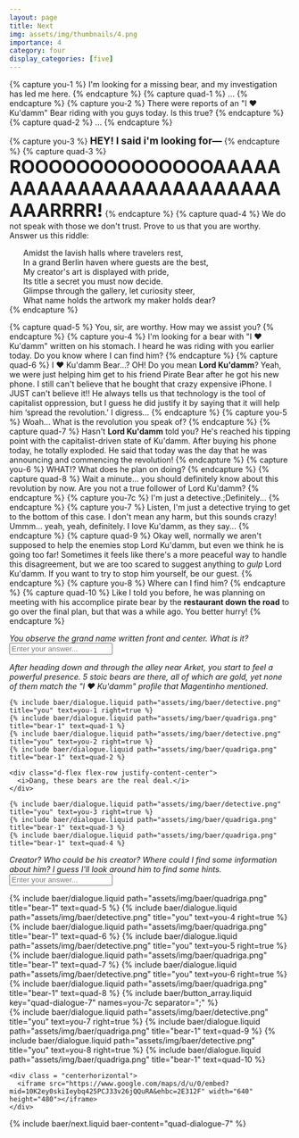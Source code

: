 ```yaml
---
layout: page
title: Next
img: assets/img/thumbnails/4.png
importance: 4
category: four
display_categories: [five]
---
```


{% capture you-1 %}
  I'm looking for a missing bear, and my investigation has led me here.
{% endcapture %}
{% capture quad-1 %}
  ...
{% endcapture %}
{% capture you-2 %}
  There were reports of an "I &#x2764;&#xfe0f; Ku'damm" Bear riding with you guys today. Is this true?
{% endcapture %}
{% capture quad-2 %}
  ...
{% endcapture %}

{% capture you-3 %}
  <b style="font-size: 1.1rem">HEY! I said i'm looking for—</b>
{% endcapture %}
{% capture quad-3 %}
  <b style="font-size: 2rem">ROOOOOOOOOOOOOOAAAAAAAAAAAAAAAAAAAAAAAAAAAARRRR!</b>
{% endcapture %}
{% capture quad-4 %}
  We do not speak with those we don't trust. Prove to us that you are worthy. Answer us this riddle:
  <div style="margin-left: 25px">
  Amidst the lavish halls where travelers rest,<br>
  In a grand Berlin haven where guests are the best,<br>
  My creator's art is displayed with pride,<br>
  Its title a secret you must now decide.<br>
  Glimpse through the gallery, let curiosity steer,<br>
  What name holds the artwork my maker holds dear?
  </div>
{% endcapture %}

{% capture quad-5 %}
  You, sir, are worthy. How may we assist you?
{% endcapture %}
{% capture you-4 %}
  I'm looking for a bear with "I &#x2764;&#xfe0f; Ku'damm" written on his stomach. I heard he was riding with you earlier today. Do you know where I can find him?
{% endcapture %}
{% capture quad-6 %}
  I &#x2764;&#xfe0f; Ku'damm Bear…? OH! Do you mean <b>Lord Ku'damm</b>? Yeah, we were just helping him get to his friend Pirate Bear after he got his new phone. I still can't believe that he bought that crazy expensive iPhone. I JUST can't believe it!! He always tells us that technology is the tool of capitalist oppression, but I guess he did justify it by saying that it will help him ‘spread the revolution.' I digress...
{% endcapture %}
{% capture you-5 %}
  Woah… What is the revolution you speak of?
{% endcapture %}
{% capture quad-7 %}
  Hasn't <b>Lord Ku'damm</b> told you? He's reached his tipping point with the capitalist-driven state of Ku'damm. After buying his phone today, he totally exploded. He said that today was the day that he was announcing and commencing the revolution!
{% endcapture %}
{% capture you-6 %}
  WHAT!? What does he plan on doing?
{% endcapture %}
{% capture quad-8 %}
  Wait a minute… you should definitely know about this revolution by now. Are you not a true follower of Lord Ku'damm?
{% endcapture %}
{% capture you-7c %}
  I'm just a detective.;Definitely...
{% endcapture %}
{% capture you-7 %}
  <span baer-content="quad-dialogue-7" baer-option="0">Listen, I'm just a detective trying to get to the bottom of this case. I don't mean any harm, but this sounds crazy! </span>
<span baer-content="quad-dialogue-7" baer-option="1">Ummm... yeah, yeah, definitely. I love Ku'damm, as they say...</span>
{% endcapture %}
{% capture quad-9 %}
  Okay well, normally we aren't supposed to help the enemies stop Lord Ku'damm, but even we think he is going too far! Sometimes it feels like there's a more peaceful way to handle this disagreement, but we are too scared to suggest anything to *gulp* Lord Ku'damm. If you want to try to stop him yourself, be our guest.
{% endcapture %}
{% capture you-8 %}
  Where can I find him?
{% endcapture %}
{% capture quad-10 %}
  Like I told you before, he was planning on meeting with his accomplice pirate bear by the <b>restaurant down the road</b> to go over the final plan, but that was a while ago. You better hurry!
{% endcapture %}

<div class="baer-dialogue-group">
  <div class="d-flex flex-column align-items-center gap-5">
    <!-- TODO: handle this text -->
    <i>You observe the grand name written front and center. What is it?</i>
    <form baer-key="quadriga-unlock">
      <input placeholder="Enter your answer...">
    </form>
  </div>

  <div class="baer-dialogue-group" baer-content="quadriga-unlock">
    <div class="d-flex flex-column align-center gap-5">
      <i>After heading down and through the alley near Arket, you start to feel a powerful presence.</i>
      <i>5 stoic bears are there, all of which are gold, yet none of them match the "I &#x2764;&#xfe0f; Ku'damm" profile that Magentinho mentioned.</i>
    </div>
  
    {% include baer/dialogue.liquid path="assets/img/baer/detective.png" title="you" text=you-1 right=true %}
    {% include baer/dialogue.liquid path="assets/img/baer/quadriga.png" title="bear-1" text=quad-1 %}
    {% include baer/dialogue.liquid path="assets/img/baer/detective.png" title="you" text=you-2 right=true %}
    {% include baer/dialogue.liquid path="assets/img/baer/quadriga.png" title="bear-1" text=quad-2 %}
    
    <div class="d-flex flex-row justify-content-center">
      <i>Dang, these bears are the real deal.</i>
    </div>

    {% include baer/dialogue.liquid path="assets/img/baer/detective.png" title="you" text=you-3 right=true %}
    {% include baer/dialogue.liquid path="assets/img/baer/quadriga.png" title="bear-1" text=quad-3 %}
    {% include baer/dialogue.liquid path="assets/img/baer/quadriga.png" title="bear-1" text=quad-4 %}
  </div>

  <div class="d-flex flex-column align-items-center gap-5" baer-content="quadriga-unlock">
    <i>Creator? Who could be his creator? Where could I find some information about him? I guess I'll look around him to find some hints.</i>
    <form baer-key="quadriga-riddle">
        <input placeholder="Enter your answer...">
    </form>
  </div>

  <div class="baer-dialogue-group" baer-content="quadriga-riddle">
    {% include baer/dialogue.liquid path="assets/img/baer/quadriga.png" title="bear-1" text=quad-5 %}
    {% include baer/dialogue.liquid path="assets/img/baer/detective.png" title="you" text=you-4 right=true %}
    {% include baer/dialogue.liquid path="assets/img/baer/quadriga.png" title="bear-1" text=quad-6 %}
    {% include baer/dialogue.liquid path="assets/img/baer/detective.png" title="you" text=you-5 right=true %}
    {% include baer/dialogue.liquid path="assets/img/baer/quadriga.png" title="bear-1" text=quad-7 %}
    {% include baer/dialogue.liquid path="assets/img/baer/detective.png" title="you" text=you-6 right=true %}
    {% include baer/dialogue.liquid path="assets/img/baer/quadriga.png" title="bear-1" text=quad-8 %}
    {% include baer/button_array.liquid key="quad-dialogue-7" names=you-7c separator=";" %}
  </div>

  <div class="baer-dialogue-group" baer-content="quad-dialogue-7">
    {% include baer/dialogue.liquid path="assets/img/baer/detective.png" title="you" text=you-7 right=true %}
    {% include baer/dialogue.liquid path="assets/img/baer/quadriga.png" title="bear-1" text=quad-9 %}
    {% include baer/dialogue.liquid path="assets/img/baer/detective.png" title="you" text=you-8 right=true %}
    {% include baer/dialogue.liquid path="assets/img/baer/quadriga.png" title="bear-1" text=quad-10 %}

    <div class = "centerhorizontal">
      <iframe src="https://www.google.com/maps/d/u/0/embed?mid=10K2ey0skiIeybq425PCJ33v26jQQuRA&ehbc=2E312F" width="640" height="480"></iframe>
    </div>
  </div>
</div>

{% include baer/next.liquid baer-content="quad-dialogue-7" %}
